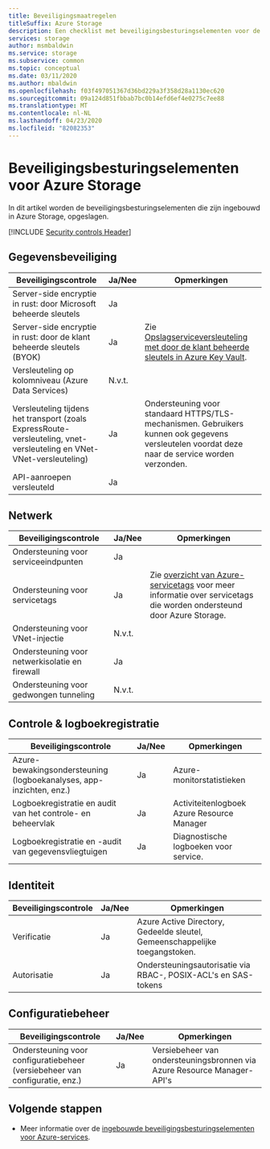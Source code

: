 ```yaml
---
title: Beveiligingsmaatregelen
titleSuffix: Azure Storage
description: Een checklist met beveiligingsbesturingselementen voor de evaluatie van Azure Storage.
services: storage
author: msmbaldwin
ms.service: storage
ms.subservice: common
ms.topic: conceptual
ms.date: 03/11/2020
ms.author: mbaldwin
ms.openlocfilehash: f03f497051367d36bd229a3f358d28a1130ec620
ms.sourcegitcommit: 09a124d851fbbab7bc0b14efd6ef4e0275c7ee88
ms.translationtype: MT
ms.contentlocale: nl-NL
ms.lasthandoff: 04/23/2020
ms.locfileid: "82082353"
---
```

# <a name="security-controls-for-azure-storage"></a>Beveiligingsbesturingselementen voor Azure Storage

In dit artikel worden de beveiligingsbesturingselementen die zijn ingebouwd in Azure Storage, opgeslagen.

[!INCLUDE [Security controls Header](../../../includes/security-controls-header.md)]

## <a name="data-protection"></a>Gegevensbeveiliging

| Beveiligingscontrole | Ja/Nee | Opmerkingen |
|---|---|--|
| Server-side encryptie in rust: door Microsoft beheerde sleutels | Ja |  |
| Server-side encryptie in rust: door de klant beheerde sleutels (BYOK) | Ja | Zie [Opslagserviceversleuteling met door de klant beheerde sleutels in Azure Key Vault](storage-service-encryption-customer-managed-keys.md?toc=%2fazure%2fstorage%2fblobs%2ftoc.json).|
| Versleuteling op kolomniveau (Azure Data Services)| N.v.t. |  |
| Versleuteling tijdens het transport (zoals ExpressRoute-versleuteling, vnet-versleuteling en VNet-VNet-versleuteling)| Ja | Ondersteuning voor standaard HTTPS/TLS-mechanismen.  Gebruikers kunnen ook gegevens versleutelen voordat deze naar de service worden verzonden. |
| API-aanroepen versleuteld| Ja |  |

## <a name="network"></a>Netwerk

| Beveiligingscontrole | Ja/Nee | Opmerkingen |
|---|---|--|
| Ondersteuning voor serviceeindpunten| Ja |  |
| Ondersteuning voor servicetags| Ja | Zie [overzicht van Azure-servicetags](../../virtual-network/service-tags-overview.md) voor meer informatie over servicetags die worden ondersteund door Azure Storage. |
| Ondersteuning voor VNet-injectie| N.v.t. |  |
| Ondersteuning voor netwerkisolatie en firewall| Ja | |
| Ondersteuning voor gedwongen tunneling| N.v.t. |  |

## <a name="monitoring--logging"></a>Controle & logboekregistratie

| Beveiligingscontrole | Ja/Nee | Opmerkingen|
|---|---|--|
| Azure-bewakingsondersteuning (logboekanalyses, app-inzichten, enz.)| Ja | Azure-monitorstatistieken|
| Logboekregistratie en audit van het controle- en beheervlak | Ja | Activiteitenlogboek Azure Resource Manager |
| Logboekregistratie en -audit van gegevensvliegtuigen| Ja | Diagnostische logboeken voor service.|

## <a name="identity"></a>Identiteit

| Beveiligingscontrole | Ja/Nee | Opmerkingen|
|---|---|--|
| Verificatie| Ja | Azure Active Directory, Gedeelde sleutel, Gemeenschappelijke toegangstoken. |
| Autorisatie| Ja | Ondersteuningsautorisatie via RBAC-, POSIX-ACL's en SAS-tokens |

## <a name="configuration-management"></a>Configuratiebeheer

| Beveiligingscontrole | Ja/Nee | Opmerkingen|
|---|---|--|
| Ondersteuning voor configuratiebeheer (versiebeheer van configuratie, enz.)| Ja | Versiebeheer van ondersteuningsbronnen via Azure Resource Manager-API's |

## <a name="next-steps"></a>Volgende stappen

- Meer informatie over de [ingebouwde beveiligingsbesturingselementen voor Azure-services](../../security/fundamentals/security-controls.md).